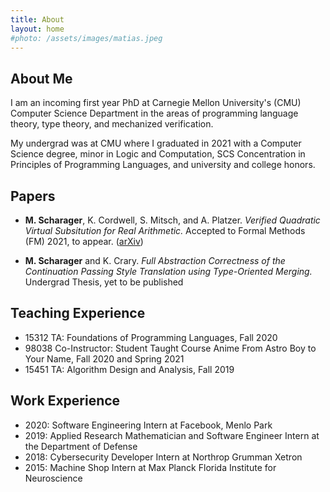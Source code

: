 ```yaml
---
title: About
layout: home
#photo: /assets/images/matias.jpeg
---
```


About Me
--------

I am an incoming first year PhD at Carnegie Mellon University's (CMU) Computer Science Department in the areas of programming language theory, type theory, and mechanized verification.

My undergrad was at CMU where I graduated in 2021 with a Computer Science degree, minor in Logic and Computation, SCS Concentration in Principles of Programming Languages, and university and college honors.

Papers
------

- **M. Scharager**, K. Cordwell, S. Mitsch, and A. Platzer. _Verified Quadratic Virtual Subsitution for Real Arithmetic._ Accepted to Formal Methods (FM) 2021, to appear. ([arXiv](https://arxiv.org/pdf/2105.14183.pdf))

- **M. Scharager** and K. Crary. _Full Abstraction Correctness of the Continuation Passing Style Translation using Type-Oriented Merging._ Undergrad Thesis, yet to be published

Teaching Experience
-------------------
- 15312 TA: Foundations of Programming Languages, Fall 2020
- 98038 Co-Instructor: Student Taught Course Anime From Astro Boy to Your Name, Fall 2020 and Spring 2021
- 15451 TA: Algorithm Design and Analysis, Fall 2019

Work Experience
---------------

- 2020: Software Engineering Intern at Facebook, Menlo Park
- 2019: Applied Research Mathematician and Software Engineer Intern at the Department of Defense
- 2018: Cybersecurity Developer Intern at Northrop Grumman Xetron
- 2015: Machine Shop Intern at Max Planck Florida Institute for Neuroscience